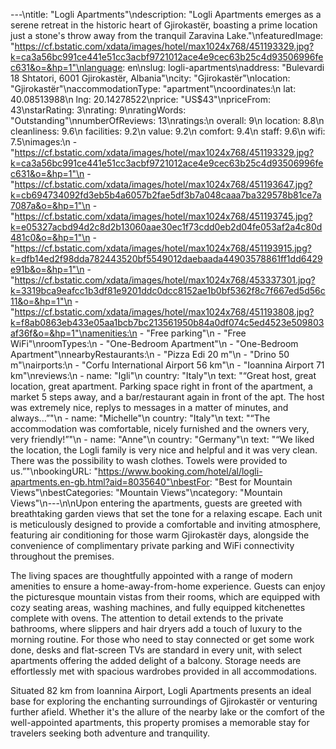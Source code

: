 ---\ntitle: "Logli Apartments"\ndescription: "Logli Apartments emerges as a serene retreat in the historic heart of Gjirokastër, boasting a prime location just a stone's throw away from the tranquil Zaravina Lake."\nfeaturedImage: "https://cf.bstatic.com/xdata/images/hotel/max1024x768/451193329.jpg?k=ca3a56bc991ce441e51cc3acbf9721012ace4e9cec63b25c4d93506996fec631&o=&hp=1"\nlanguage: en\nslug: logli-apartments\naddress: "Bulevardi 18 Shtatori, 6001 Gjirokastër, Albania"\ncity: "Gjirokastër"\nlocation: "Gjirokastër"\naccommodationType: "apartment"\ncoordinates:\n  lat: 40.08513988\n  lng: 20.14278522\nprice: "US$43"\npriceFrom: 43\nstarRating: 3\nrating: 9\nratingWords: "Outstanding"\nnumberOfReviews: 13\nratings:\n  overall: 9\n  location: 8.8\n  cleanliness: 9.6\n  facilities: 9.2\n  value: 9.2\n  comfort: 9.4\n  staff: 9.6\n  wifi: 7.5\nimages:\n  - "https://cf.bstatic.com/xdata/images/hotel/max1024x768/451193329.jpg?k=ca3a56bc991ce441e51cc3acbf9721012ace4e9cec63b25c4d93506996fec631&o=&hp=1"\n  - "https://cf.bstatic.com/xdata/images/hotel/max1024x768/451193647.jpg?k=cb694734092fd3eb5b4a6057b2fae5df3b7a048caaa7ba329578b81ce7a7087a&o=&hp=1"\n  - "https://cf.bstatic.com/xdata/images/hotel/max1024x768/451193745.jpg?k=e05327acbd94d2c8d2b13060aae30ec1f73cdd0eb2d04fe053af2a4c80d481c0&o=&hp=1"\n  - "https://cf.bstatic.com/xdata/images/hotel/max1024x768/451193915.jpg?k=dfb14ed2f98dda782443520bf5549012daebaada44903578861ff1dd6429e91b&o=&hp=1"\n  - "https://cf.bstatic.com/xdata/images/hotel/max1024x768/453337301.jpg?k=3319bca9eafcc1b3df81e9201ddc0dcc8152ae1b0bf5362f8c7f667ed5d56c11&o=&hp=1"\n  - "https://cf.bstatic.com/xdata/images/hotel/max1024x768/451193808.jpg?k=f8ab0863eb433e05aa1bcb7bc213561950b84a0df074c5ed4523e509803af36f&o=&hp=1"\namenities:\n  - "Free parking"\n  - "Free WiFi"\nroomTypes:\n  - "One-Bedroom Apartment"\n  - "One-Bedroom Apartment"\nnearbyRestaurants:\n  - "Pizza Edi 20 m"\n  - "Drino 50 m"\nairports:\n  - "Corfu International Airport 56 km"\n  - "Ioannina Airport 71 km"\nreviews:\n  - name: "Igli"\n    country: "Italy"\n    text: "“Great host, great location, great apartment. Parking space right in front of the apartment, a market 5 steps away, and a bar/restaurant again in front of the apt. The host was extremely nice, replys to messages in a matter of minutes, and always...”"\n  - name: "Michelle"\n    country: "Italy"\n    text: "“The accommodation was comfortable, nicely furnished and the owners very, very friendly!”"\n  - name: "Anne"\n    country: "Germany"\n    text: "“We liked the location, the Logli family is very nice and helpful and it was very clean. There was the possibility to wash clothes. Towels were provided to us.”"\nbookingURL: "https://www.booking.com/hotel/al/logli-apartments.en-gb.html?aid=8035640"\nbestFor: "Best for Mountain Views"\nbestCategories: "Mountain Views"\ncategory: "Mountain Views"\n---\n\nUpon entering the apartments, guests are greeted with breathtaking garden views that set the tone for a relaxing escape. Each unit is meticulously designed to provide a comfortable and inviting atmosphere, featuring air conditioning for those warm Gjirokastër days, alongside the convenience of complimentary private parking and WiFi connectivity throughout the premises.

The living spaces are thoughtfully appointed with a range of modern amenities to ensure a home-away-from-home experience. Guests can enjoy the picturesque mountain vistas from their rooms, which are equipped with cozy seating areas, washing machines, and fully equipped kitchenettes complete with ovens. The attention to detail extends to the private bathrooms, where slippers and hair dryers add a touch of luxury to the morning routine. For those who need to stay connected or get some work done, desks and flat-screen TVs are standard in every unit, with select apartments offering the added delight of a balcony. Storage needs are effortlessly met with spacious wardrobes provided in all accommodations.

Situated 82 km from Ioannina Airport, Logli Apartments presents an ideal base for exploring the enchanting surroundings of Gjirokastër or venturing further afield. Whether it's the allure of the nearby lake or the comfort of the well-appointed apartments, this property promises a memorable stay for travelers seeking both adventure and tranquility.